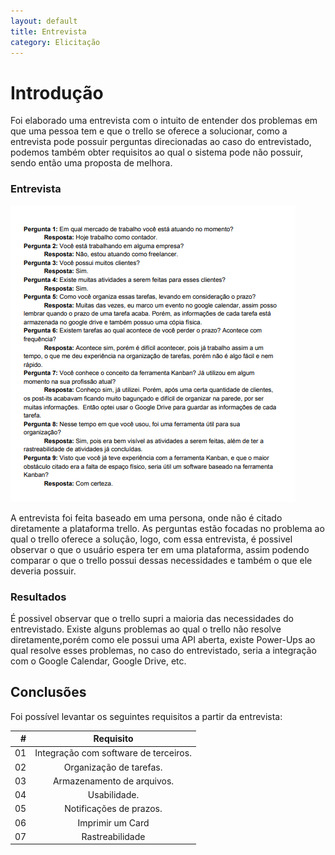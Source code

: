 ```yaml
---
layout: default
title: Entrevista
category: Elicitação
---
```


# Introdução

Foi elaborado uma entrevista com o intuito de entender dos problemas em que uma pessoa tem e que o trello se oferece a solucionar, como a entrevista pode possuir perguntas direcionadas ao caso do entrevistado, podemos também obter requisitos ao qual o sistema pode não possuir, sendo então uma proposta de melhora.

### Entrevista

![googleforms](imagens/entrevista/entrevista.png)

A entrevista foi feita baseado em uma persona, onde não é citado diretamente a plataforma trello. As perguntas estão focadas no problema ao qual o trello oferece a solução, logo, com essa entrevista, é possivel observar o que o usuário espera ter em uma plataforma, assim podendo comparar o que o trello possui dessas necessidades e também o que ele deveria possuir.

### Resultados
É possivel observar que o trello supri a maioria das necessidades do entrevistado. Existe alguns problemas ao qual o trello não resolve diretamente,porém como ele possui uma API aberta, existe Power-Ups ao qual resolve esses problemas, no caso do entrevistado, seria a integração com o Google Calendar, Google Drive, etc.

## Conclusões

Foi possível levantar os seguintes requisitos a partir da entrevista:

| # | Requisito |
|  --: |   :-:  |
| 01 | Integração com software de terceiros. |
| 02 | Organização de tarefas. |
| 03 | Armazenamento de arquivos. |
| 04 | Usabilidade. |
| 05 | Notificações de prazos. |
| 06 | Imprimir um Card |
| 07 | Rastreabilidade |
